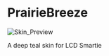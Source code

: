 # PrairieBreeze
![Skin_Preview](https://github.com/user-attachments/assets/4aac3dca-b01c-4fd9-98fb-ce194f35afe8)

A deep teal skin for LCD Smartie
